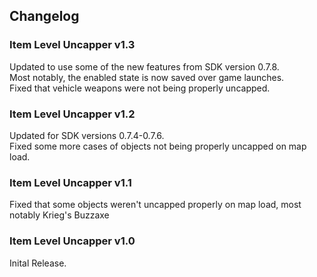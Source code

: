 ## Changelog

### Item Level Uncapper v1.3
Updated to use some of the new features from SDK version 0.7.8.    
Most notably, the enabled state is now saved over game launches.    
Fixed that vehicle weapons were not being properly uncapped.

### Item Level Uncapper v1.2
Updated for SDK versions 0.7.4-0.7.6.    
Fixed some more cases of objects not being properly uncapped on map load.

### Item Level Uncapper v1.1
Fixed that some objects weren't uncapped properly on map load, most notably Krieg's Buzzaxe

### Item Level Uncapper v1.0
Inital Release.
